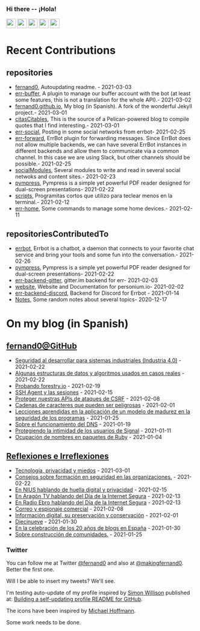 ### Hi there -- ¡Hola!

<a href="mailto:ftricas@unizar.es" title="e-mail"><i class="svg-icon email"></i></a> 
<a href="https://www.linkedin.com/in/fernand0" title="My LinkedIn//Mi LinkedIn"><img src="https://img.shields.io/badge/linkedin-%230077B5.svg?&style=for-the-badge&logo=linkedin&logoColor=white" height=25></a> 
<a href="https://www.twitter.com/fernand0" title="My Twitter//Mi Twitter"><img src="https://img.shields.io/badge/twitter-%231DA1F2.svg?&style=for-the-badge&logo=twitter&logoColor=white" height=25></i></a> 
<a href="https://mastodon.social/@fernand0" title="My Mastodon//Mi Mastodon"><img src="https://img.shields.io/static/v1?label=Mastodon&message=Social&color=blue" height=25></i></a> 
<a href="https://flickr.com/fernand0"><img src="https://img.shields.io/static/v1?label=Flickr&message=Images&color=blue" height=25></a>
<a href="https://dev.to/fernand0"><img src="https://img.shields.io/badge/DEV.TO-%230A0A0A.svg?&style=for-the-badge&logo=dev-dot-to&logoColor=white" height=25></a>

# Recent Contributions
<!-- recent_releases starts -->


## repositories
* [fernand0](https://github.com/fernand0/fernand0),  Autoupdating readme. - 2021-03-03
* [err-buffer](https://github.com/fernand0/err-buffer),  A plugin to manage our buffer account with the bot (at least some features, this is not a translation for the whole API).- 2021-03-02
* [fernand0.github.io](https://github.com/fernand0/fernand0.github.io),  My blog (in Spanish). A fork of the wonderful Jekyll project.- 2021-03-01
* [citasCitables](https://github.com/fernand0/citasCitables),  This is the source of a Pelican-powered blog to compile quotes that I find interesting.- 2021-03-01
* [err-social](https://github.com/fernand0/err-social),  Posting in some social networks from errbot- 2021-02-25
* [err-forward](https://github.com/fernand0/err-forward),  ErrBot plugin for forwarding messages. Since ErrBot does not allow multiple backends, we can have several ErrBot instances in different backends and allow them to communicate via a common channel. In this case we are using Slack, but other channels should be possible.- 2021-02-25
* [socialModules](https://github.com/fernand0/socialModules),  Several modules to write and read in several social netwoks and content sites.- 2021-02-23
* [pympress](https://github.com/fernand0/pympress),  Pympress is a simple yet powerful PDF reader designed for dual-screen presentations- 2021-02-22
* [scripts](https://github.com/fernand0/scripts),  Programitas cortos que utilizo para teclear menos en la terminal.- 2021-02-12
* [err-home](https://github.com/fernand0/err-home),  Some commands to manage some home devices.- 2021-02-11

## repositoriesContributedTo
* [errbot](https://github.com/errbotio/errbot),  Errbot is a chatbot, a daemon that connects to your favorite chat service and bring your tools and some fun into the conversation.- 2021-02-26
* [pympress](https://github.com/Cimbali/pympress),  Pympress is a simple yet powerful PDF reader designed for dual-screen presentations- 2021-02-22
* [err-backend-gitter](https://github.com/errbotio/err-backend-gitter),  gitter.im backend for err- 2021-02-03
* [website](https://github.com/personium/website),  Website and Documentation for personium.io- 2021-02-02
* [err-backend-discord](https://github.com/gbin/err-backend-discord),  Backend for Discord for Errbot - 2021-01-14
* [Notes](https://github.com/jgbarah/Notes),  Some random notes about several topics- 2020-12-17
<!-- recent_releases ends -->

# On my blog (in Spanish)

<!-- blog starts -->


## [fernand0@GitHub](https://fernand0.github.io/)
* [Seguridad al desarrollar para sistemas industriales (Industria 4.0)](http://fernand0.github.io/seguridad-legados/) - 2021-02-22
* [Algunas estructuras de datos y algoritmos usados en casos reales](http://fernand0.github.io/estructuras-datos-empresa/) - 2021-02-22
* [Probando forestry.io](http://fernand0.github.io/probando-forestry.io/) - 2021-02-19
* [SSH Agent y las sesiones](http://fernand0.github.io/SSH-agent/) - 2021-02-15
* [Proteger nuestras APIs de ataques de CSRF](http://fernand0.github.io/CSRF-API/) - 2021-02-08
* [Cadenas de caracteres que pueden ser peligrosas](http://fernand0.github.io/lista-cadenas-peligrosas/) - 2021-02-01
* [Lecciones aprendidas en la aplicación de un modelo de madurez en la seguridad de los programas](http://fernand0.github.io/owasp-samm/) - 2021-01-25
* [Sobre el funcionamiento del DNS](http://fernand0.github.io/como-fuciona-el-DNS/) - 2021-01-19
* [Protegiendo la intimidad de los usuarios de Signal](http://fernand0.github.io/signal-gifs/) - 2021-01-11
* [Ocupación de nombres en paquetes de Ruby](http://fernand0.github.io/ocupacion-nombres-ruby/) - 2021-01-04

## [Reflexiones e Irreflexiones](http://fernand0.blogalia.com/)
* [Tecnolog&#237;a, privacidad y miedos](http://fernand0.blogalia.com//historias/78342) - 2021-03-01
* [Consejos sobre formaci&#243;n en seguridad en las organizaciones.](http://fernand0.blogalia.com//historias/78340) - 2021-02-22
* [En NIUS hablando de huella digital y privacidad](http://fernand0.blogalia.com//historias/78338) - 2021-02-15
* [En Arag&#243;n TV hablando del D&#237;a de la Internet Segura](http://fernand0.blogalia.com//historias/78336) - 2021-02-13
* [En Radio Ebro hablando del D&#237;a de la Internet Segura](http://fernand0.blogalia.com//historias/78335) - 2021-02-13
* [Correo y espionaje comercial](http://fernand0.blogalia.com//historias/78332) - 2021-02-08
* [Informaci&#243;n digital, su preservaci&#243;n y conservaci&#243;n](http://fernand0.blogalia.com//historias/78328) - 2021-02-01
* [Diecinueve](http://fernand0.blogalia.com//historias/78327) - 2021-01-30
* [En la celebraci&#243;n de los 20 a&#241;os de blogs en Espa&#241;a](http://fernand0.blogalia.com//historias/78326) - 2021-01-30
* [Sobre construcci&#243;n de comunidades.](http://fernand0.blogalia.com//historias/78322) - 2021-01-25
<!-- blog ends -->

### Twitter 

You can follow me at Twitter [@fernand0](https://twitter.com/fernand0) and also at [@makingfernand0](https://twitter.com/fernand0). Better the first one.

Will I be able to insert my tweets? We'll see.

I'm testing auto-update of my profile inspired by [Simon Willison](https://simonwillison.net/) published at: [Building a self-updating profile README for GitHub](https://simonwillison.net/2020/Jul/10/self-updating-profile-readme/).

The icons have been inspired by [Michael Hoffmann](https://www.mokkapps.de/).

Some work needs to be done.

<!--
**fernand0/fernand0** is a ✨ _special_ ✨ repository because its `README.md` (this file) appears on your GitHub profile.

Here are some ideas to get you started:

- 🔭 I’m currently working on ...
- 🌱 I’m currently learning ...
- 👯 I’m looking to collaborate on ...
- 🤔 I’m looking for help with ...
- 💬 Ask me about ...
- 📫 How to reach me: ...
- 😄 Pronouns: ...
- ⚡ Fun fact: ...
-->
